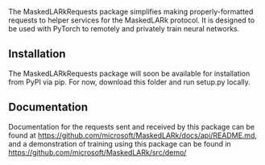 The MaskedLARkRequests package simplifies making properly-formatted requests to helper services for the MaskedLARk protocol. It is designed to be used with PyTorch to remotely and privately train neural networks.

## Installation

The MaskedLARkRequests package will soon be available for installation from PyPI via pip. For now, download this folder and run setup.py locally.

## Documentation

Documentation for the requests sent and received by this package can be found at https://github.com/microsoft/MaskedLARk/docs/api/README.md, and a demonstration of training using this package can be found in https://github.com/microsoft/MaskedLARk/src/demo/